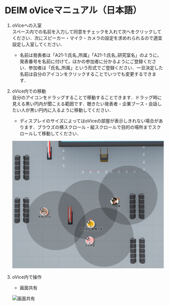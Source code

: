# DEIM oViceマニュアル（日本語）

1. oViceへの入室<br>
    スペース内での名前を入力して同意をチェックを入れて次へをクリックしてください．次にスピーカー・マイク・カメラの設定を求めれられるので適宜設定し入室してください．<br>
     * 名前は発表者は「A21-1:氏名_所属」「A21-1:氏名_研究室名」のように，発表番号を名前に付けて，ほかの参加者に分かるようにご登録ください．参加者は「氏名_所属」という形式でご登録ください．一旦決定した名前は自分のアイコンをクリックすることでいつでも変更するできます．
2. oVice内での移動<br>
自分のアイコンをドラッグすることで移動することできます．ドラッグ時に見える黒い円内が聞こえる範囲です．聴きたい発表者・企業ブース・会話したい人が黒い円内に入るように移動してください．
   * ディスプレイのサイズによってはoViceの部屋が表示しきれない場合があります．ブラウズの横スクロール・縦スクロールで目的の場所までスクロールして移動してください．
   
   ![移動](img/ovice_move.png)

3. oVice内で操作<br>
   * 画面共有
   
   ![画面共有](img/ovice_share.png)